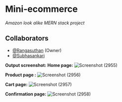 # Mini-ecommerce
_Amazon look alike MERN stack project_

## Collaborators  
- [@Rangasuthan]([https://github.com/YourUsername](https://github.com/rangasuthan)) (Owner)  
- [@Subhasankari]([https://github.com/Collaborator1](https://github.com/subhasankari95))

**Output screenshot:**
**Home page:**
![Screenshot (2955)](https://github.com/user-attachments/assets/589493df-8e2f-4218-ae4c-1e05d516e286)

**Product page :**
![Screenshot (2956)](https://github.com/user-attachments/assets/6dc60ef5-4808-486e-b390-b45abf5ff16c)

**Cart page:**
![Screenshot (2957)](https://github.com/user-attachments/assets/1ff85af6-e809-45e5-bc98-228da03c2273)

**Confirmation page:**
![Screenshot (2958)](https://github.com/user-attachments/assets/55a3fae3-78ad-49c0-8cda-9bab7352556c)
